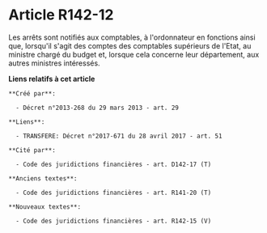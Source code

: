 # Article R142-12

Les arrêts sont notifiés aux comptables, à l'ordonnateur en fonctions ainsi que, lorsqu'il s'agit des comptes des comptables
supérieurs de l'Etat, au ministre chargé du budget et, lorsque cela concerne leur département, aux autres ministres
intéressés.

**Liens relatifs à cet article**

	**Créé par**:

	  - Décret n°2013-268 du 29 mars 2013 - art. 29

	**Liens**:

	  - TRANSFERE: Décret n°2017-671 du 28 avril 2017 - art. 51

	**Cité par**:

	  - Code des juridictions financières - art. D142-17 (T)

	**Anciens textes**:

	  - Code des juridictions financières - art. R141-20 (T)

	**Nouveaux textes**:

	  - Code des juridictions financières - art. R142-15 (V)
